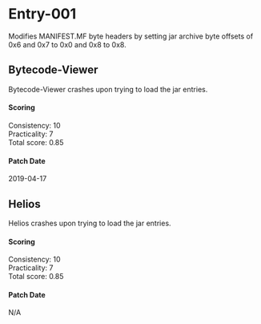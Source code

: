 # Entry-001
Modifies MANIFEST.MF byte headers by setting jar archive byte offsets of 0x6
and 0x7 to 0x0 and 0x8 to 0x8.

## Bytecode-Viewer
Bytecode-Viewer crashes upon trying to load the jar entries.

#### Scoring
Consistency: 10  
Practicality: 7  
Total score: 0.85  

#### Patch Date
2019-04-17

## Helios
Helios crashes upon trying to load the jar entries.

#### Scoring
Consistency: 10  
Practicality: 7  
Total score: 0.85  

#### Patch Date
N/A